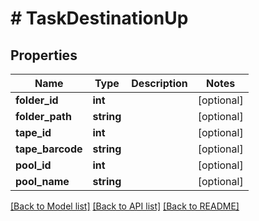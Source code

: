 # # TaskDestinationUp

## Properties

Name | Type | Description | Notes
------------ | ------------- | ------------- | -------------
**folder_id** | **int** |  | [optional] 
**folder_path** | **string** |  | [optional] 
**tape_id** | **int** |  | [optional] 
**tape_barcode** | **string** |  | [optional] 
**pool_id** | **int** |  | [optional] 
**pool_name** | **string** |  | [optional] 

[[Back to Model list]](../../README.md#documentation-for-models) [[Back to API list]](../../README.md#documentation-for-api-endpoints) [[Back to README]](../../README.md)


